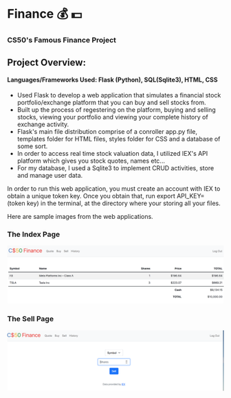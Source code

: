 # Finance :moneybag: :dollar:
### CS50's Famous Finance Project

## Project Overview:
#### Languages/Frameworks Used: Flask (Python), SQL(Sqlite3), HTML, CSS
* Used Flask to develop a web application that simulates a financial stock portfolio/exchange platform that you can buy and sell stocks from.
* Built up the process of regestering on the platform, buying and selling stocks, viewing your portfolio and viewing your complete history of exchange activity.
* Flask's main file distribution comprise of a conroller app.py file, templates folder for HTML files, styles folder for CSS and a database of some sort.
* In order to access real time stock valuation data, I utilized IEX's API platform which gives you stock quotes, names etc...
* For my database, I used a Sqlite3 to implement CRUD activities, store and manage user data.

In order to run this web application, you must create an account with IEX to obtain a unique token key. Once you obtain that, run export API_KEY= (token key) in the terminal, at the directory where your storing all your files. 

Here are sample images from the web applications.
### The Index Page
![alt text](/img1.png)

### The Sell Page
![alt text](/img2.png)

